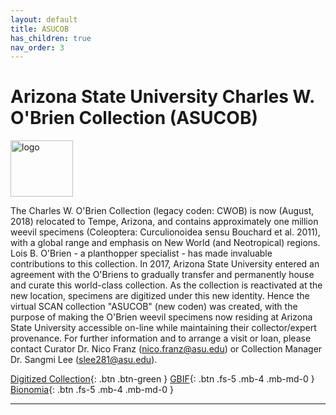 ```yaml
---
layout: default
title: ASUCOB
has_children: true
nav_order: 3
---
```


# Arizona State University Charles W. O'Brien Collection (ASUCOB)

<img src="https://serv.biokic.asu.edu/ecdysis/content/collicon/asu-asucob.jpg" alt="logo" width="100" height="90"> 

The Charles W. O'Brien Collection (legacy coden: CWOB) is now (August, 2018) relocated to Tempe, Arizona, and contains approximately one million weevil specimens (Coleoptera: Curculionoidea sensu Bouchard et al. 2011), with a global range and emphasis on New World (and Neotropical) regions. Lois B. O'Brien - a planthopper specialist - has made invaluable contributions to this collection. In 2017, Arizona State University entered an agreement with the O'Briens to gradually transfer and permanently house and curate this world-class collection. As the collection is reactivated at the new location, specimens are digitized under this new identity. Hence the virtual SCAN collection "ASUCOB" (new coden) was created, with the purpose of making the O'Brien weevil specimens now residing at Arizona State University accessible on-line while maintaining their collector/expert provenance. For further information and to arrange a visit or loan, please contact Curator Dr. Nico Franz (nico.franz@asu.edu) or Collection Manager Dr. Sangmi Lee (slee281@asu.edu).

[Digitized Collection](https://serv.biokic.asu.edu/ecdysis/collections/misc/collprofiles.php?collid=2){: .btn .btn-green } [GBIF](https://www.gbif.org/dataset/14aff274-bf79-4a74-86ce-fb8b115adbf3){: .btn .fs-5 .mb-4 .mb-md-0 } [Bionomia](https://bionomia.net/dataset/14aff274-bf79-4a74-86ce-fb8b115adbf3){: .btn .fs-5 .mb-4 .mb-md-0 } 

---

